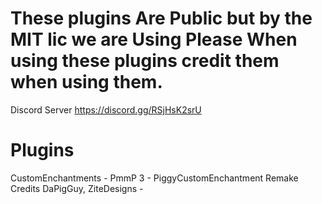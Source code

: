 # These plugins Are Public but by the MIT lic we are Using Please When using these plugins credit them when using them.
Discord Server https://discord.gg/RSjHsK2srU
# Plugins 
CustomEnchantments - PmmP 3 - PiggyCustomEnchantment Remake Credits DaPigGuy, ZiteDesigns -
